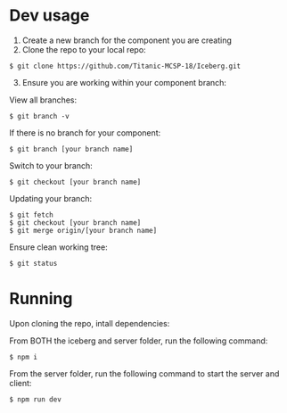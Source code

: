 # Dev usage

1. Create a new branch for the component you are creating
1. Clone the repo to your local repo:
```
$ git clone https://github.com/Titanic-MCSP-18/Iceberg.git
```
3. Ensure you are working within your component branch:



View all branches:
```
$ git branch -v
```



If there is no branch for your component:
```
$ git branch [your branch name]
```



Switch to your branch:
```
$ git checkout [your branch name]
```



Updating your branch:
```
$ git fetch
$ git checkout [your branch name]
$ git merge origin/[your branch name]
```


Ensure clean working tree:
```
$ git status
```


# Running

Upon cloning the repo, intall dependencies:

From BOTH the iceberg and server folder, run the following command:
```
$ npm i
```

From the server folder, run the following command to start the server and client:
```
$ npm run dev
```